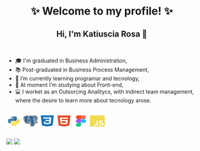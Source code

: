 
  <h1 align="center">✨ Welcome to my profile! ✨</h1>

  <h2 align="center"> Hi, I'm Katiuscia Rosa 👋 </h2>
  
  <br>
  
 - 🎓 I'm graduated in Business Administration,
 - 📚 Post-graduated in Business Process Management,
 - 🌱 I’m currently learning programar and tecnology,
 - 🎨 At moment I'm studying about Front-end,
 - 💻 I worket as an Outsorcing Analitycs, with indirect team management, where the desire to learn more about tecnology arose.


 <div style="display: inline_block"><br>
 <img align="center" alt="Logo-Python" height="30" width="40" src="https://raw.githubusercontent.com/devicons/devicon/master/icons/python/python-original.svg">
 <img align="center" alt="Logo-Postgresql" height="30" width="40" src="https://github.com/devicons/devicon/blob/master/icons/postgresql/postgresql-original.svg"> 
 <img align="center" alt="Logo-CSS3" height="30" width="40" src="https://github.com/devicons/devicon/blob/master/icons/css3/css3-plain.svg"> 
 <img align="center" alt="Logo-HTML5" height="30" width="40" src="https://github.com/devicons/devicon/blob/master/icons/html5/html5-plain.svg"> 
 <img align="center" alt="Logo-figma" height="30" width="40" src="https://github.com/devicons/devicon/blob/master/icons/figma/figma-original.svg"> 
 <img align="center" alt="Rafa-Js" height="30" width="40" src="https://raw.githubusercontent.com/devicons/devicon/master/icons/javascript/javascript-plain.svg">

</div>

<br>
  
<div> 
  
  <a href="https://www.linkedin.com/in/katiuscia-rosa/" target="_blank"><img src="https://img.shields.io/badge/-LinkedIn-%230077B5?style=for-the-badge&logo=linkedin&logoColor=white" target="_blank"></a>
  <a href = "mailto:katiusciamrosa@gmail.com"><img src="https://img.shields.io/badge/Gmail-D14836?style=for-the-badge&logo=gmail&logoColor=white" target="_blank"></a>
 
</div>
